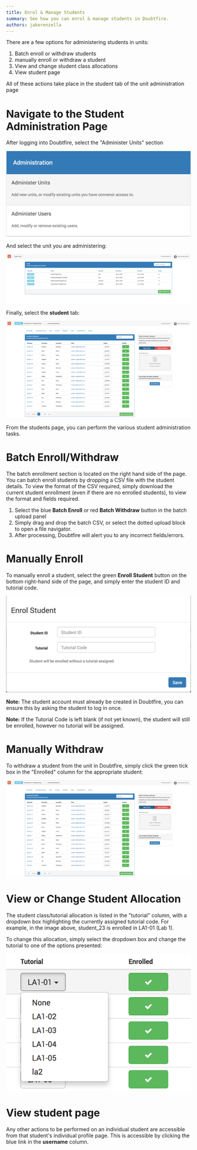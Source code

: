 ```yaml
---
title: Enrol & Manage Students
summary: See how you can enrol & manage students in Doubtfire.
authors: jakerenzella
---
```


There are a few options for administering students in units:

1. Batch enroll or withdraw students
1. manually enroll or withdraw a student
1. View and change student class allocations
1. View student page

All of these actions take place in the student tab of the unit administration page

# Navigate to the Student Administration Page

After logging into Doubtfire, select the "Administer Units" section

![Administer units](../../assets/administer-units.png)

And select the unit you are administering:

![Select units](../../assets/select-unit.png)

Finally, select the **student** tab:

![View students](../../assets/view-students.png)

From the students page, you can perform the various student administration tasks.

# Batch Enroll/Withdraw

The batch enrollment section is located on the right hand side of the page. You can batch enroll students by dropping a
CSV file with the student details. To view the format of the CSV required, simply download the current student
enrollment (even if there are no enrolled students), to view the format and fields required.

1. Select the blue **Batch Enroll** or red **Batch Withdraw** button in the batch upload panel
1. Simply drag and drop the batch CSV, or select the dotted upload block to open a file navigator.
1. After processing, Doubtfire will alert you to any incorrect fields/errors.

# Manually Enroll

To manually enroll a student, select the green **Enroll Student** button on the bottom right-hand side of the page, and
simply enter the student ID and tutorial code.

![Manually enrol](../../assets/manually-enrol.png)

**Note:** The student account must already be created in Doubtfire, you can ensure this by asking the student to log in
once.

**Note:** If the Tutorial Code is left blank (if not yet known), the student will still be enrolled, however no tutorial
will be assigned.

# Manually Withdraw

To withdraw a student from the unit in Doubtfire, simply click the green tick box in the "Enrolled" column for the
appropriate student:

![View students](../../assets/view-students.png)

# View or Change Student Allocation

The student class/tutorial allocation is listed in the "tutorial" column, with a dropdown box highlighting the currently
assigned tutorial code. For example, in the image above, student_23 is enrolled in LA1-01 (Lab 1).

To change this allocation, simply select the dropdown box and change the tutorial to one of the options presented:

![Change class](../../assets/change-class.png)

# View student page

Any other actions to be performed on an individual student are accessible from that student's individual profile page.
This is accessible by clicking the blue link in the **username** column.
